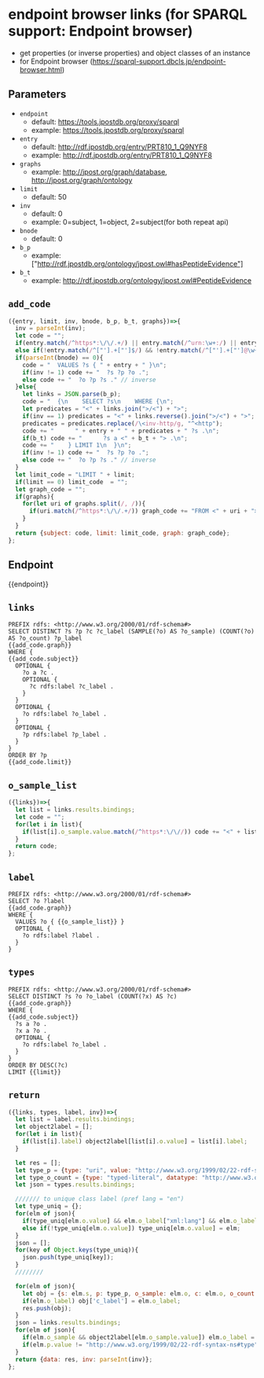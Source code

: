 # endpoint browser links (for SPARQL support: Endpoint browser)

* get properties (or inverse properties) and object classes of an instance
* for Endpoint browser (https://sparql-support.dbcls.jp/endpoint-browser.html)

## Parameters

* `endpoint`
  * default: https://tools.jpostdb.org/proxy/sparql
  * example: https://tools.jpostdb.org/proxy/sparql
* `entry`
  * default: http://rdf.jpostdb.org/entry/PRT810_1_Q9NYF8
  * example: http://rdf.jpostdb.org/entry/PRT810_1_Q9NYF8
* `graphs`
  * example: http://jpost.org/graph/database, http://jpost.org/graph/ontology
* `limit`
  * default: 50
* `inv`
  * default: 0
  * example: 0=subject, 1=object, 2=subject(for both repeat api)
* `bnode`
  * default: 0
* `b_p`
  * example: ["http://rdf.jpostdb.org/ontology/jpost.owl#hasPeptideEvidence"]
* `b_t`
  * example: http://rdf.jpostdb.org/ontology/jpost.owl#PeptideEvidence

## `add_code`

```javascript
({entry, limit, inv, bnode, b_p, b_t, graphs})=>{
  inv = parseInt(inv);
  let code = "";
  if(entry.match(/^https*:\/\/.+/) || entry.match(/^urn:\w+:/) || entry.match(/^ftp:/) || entry.match(/^mailto:/)) entry = "<" + entry + ">";
  else if(!entry.match(/^["'].+["']$/) && !entry.match(/^["'].+["']@\w+$/)) entry = '"' + entry + '"';
  if(parseInt(bnode) == 0){
    code = "  VALUES ?s { " + entry + " }\n";
    if(inv != 1) code += "  ?s ?p ?o .";
    else code += "  ?o ?p ?s ." // inverse
  }else{
    let links = JSON.parse(b_p);
    code = "  {\n    SELECT ?s\n    WHERE {\n";
    let predicates = "<" + links.join(">/<") + ">";
    if(inv == 1) predicates = "<" + links.reverse().join(">/<") + ">";  // inverse
    predicates = predicates.replace(/\<inv-http/g, "^<http");
    code += "      " + entry + " " + predicates + " ?s .\n";
    if(b_t) code += "      ?s a <" + b_t + "> .\n";
    code += "    } LIMIT 1\n  }\n";
    if(inv != 1) code += "  ?s ?p ?o .";
    else code += "  ?o ?p ?s ." // inverse
  }
  let limit_code = "LIMIT " + limit;
  if(limit == 0) limit_code  = "";
  let graph_code = "";
  if(graphs){
    for(let uri of graphs.split(/, /)){
      if(uri.match(/^https*:\/\/.+/)) graph_code += "FROM <" + uri + ">\n";
    }
  }
  return {subject: code, limit: limit_code, graph: graph_code};
};
```

## Endpoint

{{endpoint}}

## `links`

```sparql
PREFIX rdfs: <http://www.w3.org/2000/01/rdf-schema#>
SELECT DISTINCT ?s ?p ?c ?c_label (SAMPLE(?o) AS ?o_sample) (COUNT(?o) AS ?o_count) ?p_label
{{add_code.graph}}
WHERE {
{{add_code.subject}}
  OPTIONAL {
    ?o a ?c .
    OPTIONAL {
      ?c rdfs:label ?c_label .
    }
  }
  OPTIONAL {
    ?o rdfs:label ?o_label .
  }
  OPTIONAL {
    ?p rdfs:label ?p_label .
  }
}
ORDER BY ?p
{{add_code.limit}}
```

## `o_sample_list`

```javascript
({links})=>{
  let list = links.results.bindings;
  let code = "";
  for(let i in list){
    if(list[i].o_sample.value.match(/^https*:\/\//)) code += "<" + list[i].o_sample.value.replace(/\\\#/g,'#').replace(/\\\+/g,'+') + "> ";
  }
  return code;
};
```

## `label`

```sparql
PREFIX rdfs: <http://www.w3.org/2000/01/rdf-schema#>
SELECT ?o ?label
{{add_code.graph}}
WHERE {
  VALUES ?o { {{o_sample_list}} }
  OPTIONAL {
    ?o rdfs:label ?label .
  }
}
```

## `types`

```sparql
PREFIX rdfs: <http://www.w3.org/2000/01/rdf-schema#>
SELECT DISTINCT ?s ?o ?o_label (COUNT(?x) AS ?c)
{{add_code.graph}}
WHERE {
{{add_code.subject}}
  ?s a ?o .
  ?x a ?o .
  OPTIONAL {
    ?o rdfs:label ?o_label .
  }
}
ORDER BY DESC(?c)
LIMIT {{limit}}
```

## `return`

```javascript
({links, types, label, inv})=>{
  let list = label.results.bindings;
  let object2label = [];
  for(let i in list){
    if(list[i].label) object2label[list[i].o.value] = list[i].label;
  }

  let res = [];
  let type_p = {type: "uri", value: "http://www.w3.org/1999/02/22-rdf-syntax-ns#type"};
  let type_o_count = {type: "typed-literal", datatype: "http://www.w3.org/2001/XMLSchema#integer", value: "1"};
  let json = types.results.bindings;

  /////// to unique class label (pref lang = "en")
  let type_uniq = {};
  for(elm of json){
    if(type_uniq[elm.o.value] && elm.o_label["xml:lang"] && elm.o_label["xml:lang"] == "en") type_uniq[elm.o.value] = elm;
    else if(!type_uniq[elm.o.value]) type_uniq[elm.o.value] = elm;  
  }
  json = [];
  for(key of Object.keys(type_uniq)){
    json.push(type_uniq[key]);
  }
  ////////

  for(elm of json){
    let obj = {s: elm.s, p: type_p, o_sample: elm.o, c: elm.o, o_count: type_o_count};
    if(elm.o_label) obj['c_label'] = elm.o_label;
    res.push(obj);
  }
  json = links.results.bindings;
  for(elm of json){
    if(elm.o_sample && object2label[elm.o_sample.value]) elm.o_label = object2label[elm.o_sample.value];
    if(elm.p.value != "http://www.w3.org/1999/02/22-rdf-syntax-ns#type") res.push(elm);
  }
  return {data: res, inv: parseInt(inv)};
};
```
